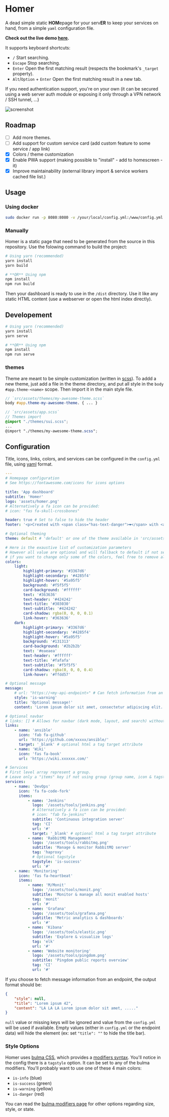 # Homer

A dead simple static **HOM**epage for your serv**ER** to keep your services on hand, from a simple `yaml` configuration file.

**Check out the live demo [here](https://homer-demo.netlify.app).**

It supports keyboard shortcuts:

-   `/` Start searching.
-   `Escape` Stop searching.
-   `Enter` Open the first matching result (respects the bookmark's `_target` property).
-   `Alt`/`Option` + `Enter` Open the first matching result in a new tab.

If you need authentication support, you're on your own (it can be secured using a web server auth module or exposing it only through a VPN network / SSH tunnel, ...)

![screenshot](https://raw.github.com/bastienwirtz/homer/master/screenshot.png)

## Roadmap

-   [ ] Add more themes.
-   [ ] Add support for custom service card (add custom feature to some service / app link)
-   [x] Colors / theme customization
-   [x] Enable PWA support (making possible to "install" - add to homescreen - it)
-   [x] Improve maintainability (external library import & service workers cached file list.)

## Usage

### Using docker

```sh
sudo docker run -p 8080:8080 -v /your/local/config.yml:/www/config.yml -v /your/local/assets/:/www/assets b4bz/homer:latest
```

### Manually

Homer is a static page that need to be generated from the source in this repository.
Use the folowing command to build the project:

```sh
# Using yarn (recommended)
yarn install
yarn build

# **OR** Using npm
npm install
npm run build
```

Then your dashboard is ready to use in the `/dist` directory.
Use it like any static HTML content (use a webserver or open the html index directly).

## Developement

```sh
# Using yarn (recommended)
yarn install
yarn serve

# **OR** Using npm
npm install
npm run serve
```

### themes

Theme are meant to be simple customization (written in [scss](https://sass-lang.com/documentation/syntax)).
To addd a new theme, just add a file in the theme directory, and put all style in the `body #app.theme-<name>` scope. Then import it in the main style file.

```scss
// `src/assets/themes/my-awesome-theme.scss`
body #app.theme-my-awesome-theme. { ... }
```

```scss
// `src/assets/app.scss`
// Themes import
@import "./themes/sui.scss";
...
@import "./themes/my-awesome-theme.scss";
```

## Configuration

Title, icons, links, colors, and services can be configured in the `config.yml` file, using [yaml](http://yaml.org/) format.

```yaml
---
# Homepage configuration
# See https://fontawesome.com/icons for icons options

title: 'App dashboard'
subtitle: 'Homer'
logo: 'assets/homer.png'
# Alternatively a fa icon can be provided:
# icon: "fas fa-skull-crossbones"

header: true # Set to false to hide the header
footer: '<p>Created with <span class="has-text-danger">❤️</span> with <a href="https://bulma.io/">bulma</a>, <a href="https://vuejs.org/">vuejs</a> & <a href="https://fontawesome.com/">font awesome</a> // Fork me on <a href="https://github.com/bastienwirtz/homer"><i class="fab fa-github-alt"></i></a></p>' # set false if you want to hide it.header:

# Optional theming
theme: default # 'default' or one of the theme available in 'src/assets/themes'.

# Here is the exaustive list of customization parameters
# However all value are optional and will fallback to default if not set.
# if you want to change only some of the colors, feel free to remove all unused key.
colors:
    light:
        highlight-primary: '#3367d6'
        highlight-secondary: '#4285f4'
        highlight-hover: '#5a95f5'
        background: '#f5f5f5'
        card-background: '#ffffff'
        text: '#363636'
        text-header: '#424242'
        text-title: '#303030'
        text-subtitle: '#424242'
        card-shadow: rgba(0, 0, 0, 0.1)
        link-hover: '#363636'
    dark:
        highlight-primary: '#3367d6'
        highlight-secondary: '#4285f4'
        highlight-hover: '#5a95f5'
        background: '#131313'
        card-background: '#2b2b2b'
        text: '#eaeaea'
        text-header: '#ffffff'
        text-title: '#fafafa'
        text-subtitle: '#f5f5f5'
        card-shadow: rgba(0, 0, 0, 0.4)
        link-hover: '#ffdd57'

# Optional message
message:
    # url: "https://<my-api-endpoint>" # Can fetch information from an endpoint to override value below.
    style: 'is-warning'
    title: 'Optional message!'
    content: 'Lorem ipsum dolor sit amet, consectetur adipiscing elit. Pellentesque risus mi, tempus quis placerat ut, porta nec nulla. Vestibulum rhoncus ac ex sit amet fringilla. Nullam gravida purus diam, et dictum felis venenatis efficitur. Aenean ac eleifend lacus, in mollis lectus. Donec sodales, arcu et sollicitudin porttitor, tortor urna tempor ligula.'

# Optional navbar
# links: [] # Allows for navbar (dark mode, layout, and search) without any links
links:
    - name: 'ansible'
      icon: 'fab fa-github'
      url: 'https://github.com/xxxxx/ansible/'
      target: '_blank' # optional html a tag target attribute
    - name: 'Wiki'
      icon: 'fas fa-book'
      url: 'https://wiki.xxxxxx.com/'

# Services
# First level array represent a group.
# Leave only a "items" key if not using group (group name, icon & tagstyle are optional, section separation will not be displayed).
services:
    - name: 'DevOps'
      icon: 'fa fa-code-fork'
      items:
          - name: 'Jenkins'
            logo: '/assets/tools/jenkins.png'
            # Alternatively a fa icon can be provided:
            # icon: "fab fa-jenkins"
            subtitle: 'Continuous integration server'
            tag: 'CI'
            url: '#'
            target: '_blank' # optional html a tag target attribute
          - name: 'RabbitMQ Management'
            logo: '/assets/tools/rabbitmq.png'
            subtitle: 'Manage & monitor RabbitMQ server'
            tag: 'haproxy'
            # Optional tagstyle
            tagstyle: 'is-success'
            url: '#'
    - name: 'Monitoring'
      icon: 'fas fa-heartbeat'
      items:
          - name: 'M/Monit'
            logo: '/assets/tools/monit.png'
            subtitle: 'Monitor & manage all monit enabled hosts'
            tag: 'monit'
            url: '#'
          - name: 'Grafana'
            logo: '/assets/tools/grafana.png'
            subtitle: 'Metric analytics & dashboards'
            url: '#'
          - name: 'Kibana'
            logo: '/assets/tools/elastic.png'
            subtitle: 'Explore & visualize logs'
            tag: 'elk'
            url: '#'
          - name: 'Website monitoring'
            logo: '/assets/tools/pingdom.png'
            subtitle: 'Pingdom public reports overview'
            tag: 'CI'
            url: '#'
```

If you choose to fetch message information from an endpoint, the output format should be:

```json
{
    "style": null,
    "title": "Lorem ipsum 42",
    "content": "LA LA LA Lorem ipsum dolor sit amet, ....."
}
```

`null` value or missing keys will be ignored and value from the `config.yml` will be used if available.
Empty values (either in `config.yml` or the endpoint data) will hide the element (ex: set `"title": ""` to hide the title bar).

### Style Options

Homer uses [bulma CSS](https://bulma.io/), which provides a [modifiers syntax](https://bulma.io/documentation/modifiers/syntax/). You'll notice in the config there is a `tagstyle` option. It can be set to any of the bulma modifiers. You'll probably want to use one of these 4 main colors:

-   `is-info` (blue)
-   `is-success` (green)
-   `is-warning` (yellow)
-   `is-danger` (red)

You can read the [bulma modifiers page](https://bulma.io/documentation/modifiers/syntax/) for other options regarding size, style, or state.
